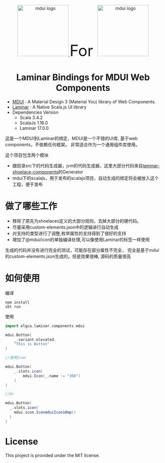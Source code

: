 <p align="center">
  <a href="https://www.mdui.org/">
    <img src="https://raw.githubusercontent.com/zdhxiong/mdui/953011ce2911e2e64b6cb242729df82664f6a78a/packages/jetbrains-plugin/src/main/resources/META-INF/pluginIcon.svg" alt="mdui logo" width="165" height="165"/>
  </a>
<span style="font-size: 50px; text-align: center"> For </span>
  <a href="https://laminar.dev/">
    <img src="https://laminar.dev/img/brand/laminar-logo-100px-rounded.png" alt="mdui logo" width="165" height="165"/>
  </a>
</p>

<h1 align="center">Laminar Bindings for MDUI Web Components</h1>

- [MDUI](https://www.mdui.org/en/docs/2/) :  A Material Design 3 (Material You) library of Web Components.
- [Laminar](https://laminar.dev/) :  A Native Scala.js UI library
- Dependencies Version
  - Scala 3.4.2
  - ScalaJs 1.16.0
  - Laminar 17.0.0


这是一个MDUI到Laminar的绑定，MDUI是一个不错的UI库, 基于web components，不依赖任何框架。
非常适合作为一个通用组件库使用。

这个项目包含两个模块

- 跟目录src下的代码生成器，jvm的代码生成器，这里大部分代码来自[laminar-shoelace-components](https://github.com/raquo/laminar-shoelace-components)的Generator
- mdui下的scalajs，用于发布的scalajs项目，自动生成的绑定将会被放入这个工程，便于发布

# 做了哪些工作

- 移除了原先为shoelaces定义的大部分规则，去掉大部分的硬代码。
- 尽量采用custom-elements.json中的逻辑进行自动生成
- 对支持的类型进行了调整,枚举属性的支持得到了很好的支持
- 增加了@mdui/icon的单独编译处理,可以像使用Laminar的标签一样使用

生成的代码并没有进行完全的测试，可能存在部分属性不完全，
完全是基于mdui的custom-elements.json生成的。但是效果很棒, 源码的质量很高

# 如何使用

编译
```shell
npm install
sbt run
```

使用

```scala
import elgca.laminar.components.mdui

mdui.Button(
    _.variant.elevated,
    "This is Button"
)

//使用Icon

mdui.Button(
    _.slots.icon(
        mdui.Icon(_.name := "360")
    )
)

//Or

mdui.Button(
  _.slots.icon(
    mdui.icon.IconmduiIcon10mp()
  )
)

```

# License

This project is provided under the MIT license.